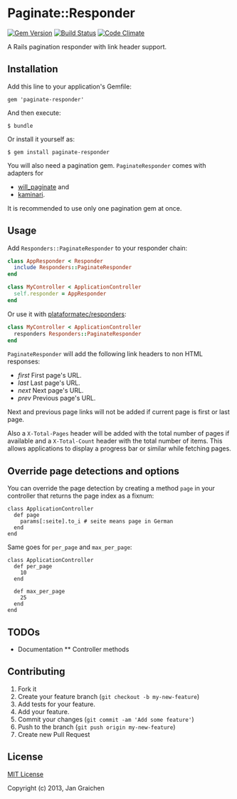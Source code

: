 # Paginate::Responder 

[![Gem Version](https://badge.fury.io/rb/paginate-responder.png)](http://badge.fury.io/rb/paginate-responder)
[![Build Status](https://travis-ci.org/jgraichen/paginate-responder.png?branch=master)](https://travis-ci.org/jgraichen/paginate-responder)
[![Code Climate](https://codeclimate.com/github/jgraichen/paginate-responder.png)](https://codeclimate.com/github/jgraichen/paginate-responder)

A Rails pagination responder with link header support.

## Installation

Add this line to your application's Gemfile:

    gem 'paginate-responder'

And then execute:

    $ bundle

Or install it yourself as:

    $ gem install paginate-responder

You will also need a pagination gem. `PaginateResponder` comes with adapters for
* [will_paginate](https://github.com/mislav/will_paginate) and
* [kaminari](https://github.com/amatsuda/kaminari).

It is recommended to use only one pagination gem at once.

## Usage

Add `Responders::PaginateResponder` to your responder chain:

```ruby
class AppResponder < Responder
  include Responders::PaginateResponder
end

class MyController < ApplicationController
  self.responder = AppResponder
end
```

Or use it with [plataformatec/responders](https://github.com/plataformatec/responders):

```ruby
class MyController < ApplicationController
  responders Responders::PaginateResponder
end
```

`PaginateResponder` will add the following link headers to
non HTML responses:

* *first* First page's URL.
* *last* Last page's URL.
* *next* Next page's URL.
* *prev* Previous page's URL.

Next and previous page links will not be added if current
page is first or last page.

Also a `X-Total-Pages` header will be added with the total
number of pages if available and a `X-Total-Count` header 
with the total number of items. This allows applications
to display a progress bar or similar while fetching pages.

## Override page detections and options

You can override the page detection by creating a method
`page` in your controller that returns the page index as
a fixnum:

```
class ApplicationController
  def page
    params[:seite].to_i # seite means page in German
  end
end
```

Same goes for `per_page` and `max_per_page`:

```
class ApplicationController
  def per_page
    10
  end

  def max_per_page
    25
  end
end
```

## TODOs

* Documentation
** Controller methods

## Contributing

1. Fork it
2. Create your feature branch (`git checkout -b my-new-feature`)
3. Add tests for your feature.
4. Add your feature.
5. Commit your changes (`git commit -am 'Add some feature'`)
6. Push to the branch (`git push origin my-new-feature`)
7. Create new Pull Request

## License

[MIT License](http://www.opensource.org/licenses/mit-license.php)

Copyright (c) 2013, Jan Graichen
